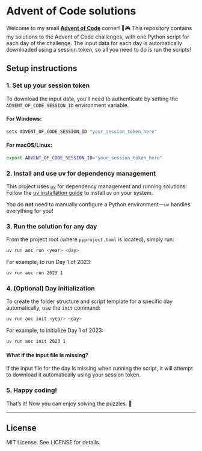 # Advent of Code solutions

Welcome to my small **[Advent of Code](https://adventofcode.com/)** corner! 🎄🎮 This repository contains my solutions to the Advent of Code challenges, with one Python script for each day of the challenge. The input data for each day is automatically downloaded using a session token, so all you need to do is run the scripts!

## Setup instructions

### 1. Set up your session token

To download the input data, you'll need to authenticate by setting the `ADVENT_OF_CODE_SESSION_ID` environment variable.

#### For Windows:
```cmd
setx ADVENT_OF_CODE_SESSION_ID "your_session_token_here"
```

#### For macOS/Linux:
```bash
export ADVENT_OF_CODE_SESSION_ID="your_session_token_here"
```

### 2. Install and use uv for dependency management

This project uses [`uv`](https://docs.astral.sh/uv/getting-started/installation/) for dependency management and running solutions.  
Follow the [uv installation guide](https://docs.astral.sh/uv/getting-started/installation/) to install `uv` on your system.

You do **not** need to manually configure a Python environment—`uv` handles everything for you!

### 3. Run the solution for any day

From the project root (where `pyproject.toml` is located), simply run:

```bash
uv run aoc run <year> <day>
```

For example, to run Day 1 of 2023:

```bash
uv run aoc run 2023 1
```

### 4. (Optional) Day initialization

To create the folder structure and script template for a specific day automatically, use the `init` command:

```bash
uv run aoc init <year> <day>
```

For example, to initialize Day 1 of 2023:

```bash
uv run aoc init 2023 1
```

#### What if the input file is missing?
If the input file for the day is missing when running the script, it will attempt to download it automatically using your session token.

### 5. Happy coding!

That’s it! Now you can enjoy solving the puzzles. 🎉

---

## License

MIT License. See LICENSE for details.
